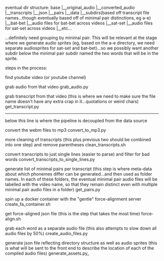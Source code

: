 eventual dir structure:
  base
    |__original_audio
    |__converted_audio
    |__transcripts
    |__json
    |__pairs
    |__data
        |__subdirs(based off transcript file names...though eventually based off of minimal pair distinctions, eg a-e)
            |__bat-bet
                 |__audio files for bat-bet across videos
            |__sat-set
                 |__audio files for sat-set across videos
            |__etc...

...definitely need grouping by minimal pair. This will be relevant at the stage where we generate audio sprites (eg, based on the a-e directory, we need separate audiosprites for sat-set and bat-bet)...so we possibly want another subdir below the minimal pair subdir named the two words that will be in the sprite.


steps in the process:

find youtube video (or youtube channel)

grab audio from that video
  grab_audio.py

grab transcript from that video
(this is where we need to make sure the file name doesn't have any extra crap in it...quotations or weird chars)
  get_transcript.py

--------------------------------------------------------------
below this line is where the pipeline is decoupled from the data source

convert the webm files to mp3
  convert_to_mp3.py

more cleaning of transcripts (this plus previous two should be combined into one step) and remove parentheses
  clean_transcripts.sh

convert transcripts to just single lines (easier to parse) and filter for bad words
  convert_transcripts_to_single_lines.py

generate list of minimal pairs per transcript
(this step is where meta-data about which phonemes differ can be generated...and then used as folder names. In each of these folders, the eventual minimal pair audio files will be labelled with the video name, so that they remain distinct even with multiple minimal pair audio files in a folder)
  get_pairs.py


spin up a docker container with the "gentle" force-alignment server
create_fa_container.sh


get force-aligned json file
(this is the step that takes the most time)
  force-align.sh

grab each word as a separate audio file
(this also attempts to slow down all audio files by 50%)
  create_audio_files.py

generate json file reflecting directory structure as well as audio sprites
(this is what will be sent to the front end to describe the location of each of the compiled audio files)
  generate_assets.py_
